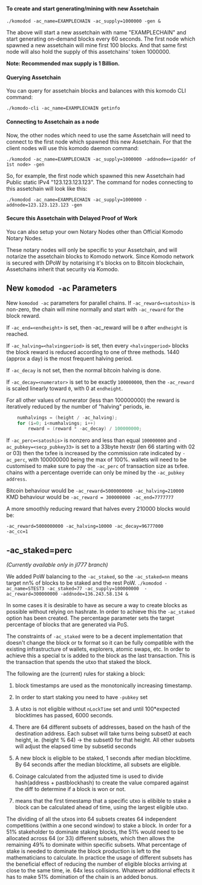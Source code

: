 #### To create and start generating/mining with new Assetchain
```shell
./komodod -ac_name=EXAMPLECHAIN -ac_supply=1000000 -gen &
```

The above will start a new assetchain with name "EXAMPLECHAIN" and start generating on-demand blocks every 60 seconds.
The first node which spawned a new assetchain will mine first 100 blocks.
And that same first node will also hold the supply of this assetchains' token 1000000.

**Note: Recommended max supply is 1 Billion.**

#### Querying Assetchain
You can query for assetchain blocks and balances with this komodo CLI command:
```shell
./komodo-cli -ac_name=EXAMPLECHAIN getinfo
```

#### Connecting to Assetchain as a node
Now, the other nodes which need to use the same Assetchain will need to connect to the first node which spawned this new Assetchain. For that the client nodes will use this komodo daemon command:
```shell
./komodod -ac_name=EXAMPLECHAIN -ac_supply=1000000 -addnode=<ipaddr of 1st node> -gen
```

So, for example, the first node which spawned this new Assetchain had Public static IPv4 "123.123.123.123". The command for nodes connecting to this assetchain will look like this:
```shell
./komodod -ac_name=EXAMPLECHAIN -ac_supply=1000000 -addnode=123.123.123.123 -gen
```

#### Secure this Assetchain with Delayed Proof of Work
You can also setup your own Notary Nodes other than Official Komodo Notary Nodes.

These notary nodes will only be specific to your Assetchain, and will notarize the assetchain blocks to Komodo network. Since Komodo network is secured with DPoW by notarising it's blocks on to Bitcoin blockchain, Assetchains inherit that security via Komodo.

## New `komodod -ac` Parameters

New `komodod -ac` parameters for parallel chains. If `-ac_reward=<satoshis>` is non-zero, the chain will mine normally and start with `-ac_reward` for the block reward.

If `-ac_end=<endheight>` is set, then -ac_reward will be `0` after `endheight` is reached.

If `-ac_halving=<halvingperiod>` is set, then every `<halvingperiod>` blocks the block reward is reduced according to one of three methods. 1440 (approx a day) is the most frequent halving period.

If `-ac_decay` is not set, then the normal bitcoin halving is done.

If `-ac_decay=<numerator>` is set to be exactly `100000000`, then the `-ac_reward` is scaled linearly toward `0`, with 0 at `endheight`.

For all other values of numerator (less than 100000000) the reward is iteratively reduced by the number of "halving" periods, ie.
```c
    numhalvings = (height / -ac_halving);
    for (i=0; i<numhalvings; i++)
        reward = (reward * -ac_decay) / 100000000;
```

If `-ac_perc=<satoshis>` is nonzero and less than equal `100000000` and `-ac_pubkey=<secp_pubkey33>` is set to a 33byte hexstr (len 66 starting with 02 or 03) then the txfee is increased by the commission rate indicated by `-ac_perc`, with 100000000 being the max of 100%. wallets will need to be customised to make sure to pay the `-ac_perc` of transaction size as txfee. chains with a percentage override can only be mined by the `-ac_pubkey address`.

Bitcoin behaviour would be `-ac_reward=5000000000 -ac_halving=210000`
KMD behaviour would be `-ac_reward = 300000000 -ac_end=7777777`

A more smoothly reducing reward that halves every 210000 blocks would be:  
```shell
-ac_reward=5000000000 -ac_halving=10000 -ac_decay=96777000
-ac_cc=1
```

## -ac_staked=perc
_(Currently available only in jl777 branch)_

We added PoW balancing to the `-ac_staked`, so the `-ac_staked=nn` means target nn% of blocks to be staked and the rest PoW.
`./komodod -ac_name=STEST3 -ac_staked=77 -ac_supply=100000000  -ac_reward=300000000 -addnode=136.243.58.134 &`

In some cases it is desirable to have as secure a way to create blocks as possible without relying on hashrate. In order to achieve this the `-ac_staked` option has been created. The percentage parameter sets the target percentage of blocks that are generated via PoS.

The constraints of `-ac_staked` were to be a decent implementation that doesn't change the block or tx format so it can be fully compatible with the existing infrastructure of wallets, explorers, atomic swaps, etc. In order to achieve this a special tx is added to the block as the last transaction. This is the transaction that spends the utxo that staked the block.

The following are the (current) rules for staking a block:

1. block timestamps are used as the monotonically increasing timestamp.

2. In order to start staking you need to have `-pubkey` set

3. A utxo is not eligible without `nLockTime` set and until 100*expected blocktimes has passed, 6000 seconds.

4. There are 64 different subsets of addresses, based on the hash of the destination address. Each subset will take turns being subset0 at each height, ie. (height % 64) -> the subset0 for that height. All other subsets will adjust the elapsed time by subsetid seconds

5. A new block is eligible to be staked, 1 seconds after median blocktime. By 64 seconds after the median blocktime, all subsets are eligible.

6. Coinage calculated from the adjusted time is used to divide hash(address + pastblockhash) to create the value compared against the diff to determine if a block is won or not.

7. means that the first timestamp that a specific utxo is elibible to stake a block can be calculated ahead of time, using the largest eligible utxo.

The dividing of all the utxos into 64 subsets creates 64 independent competitions (within a one second window) to stake a block. In order for a 51% stakeholder to dominate staking blocks, the 51% would need to be allocated across 64 (or 33) different subsets, which then allows the remaining 49% to dominate within specific subsets. What percentage of stake is needed to dominate the block production is left to the mathematicians to calculate. In practice the usage of different subsets has the beneficial effect of reducing the number of eligible blocks arriving at close to the same time, ie. 64x less collisions. Whatever additional effects it has to make 51% domination of the chain is an added bonus.
